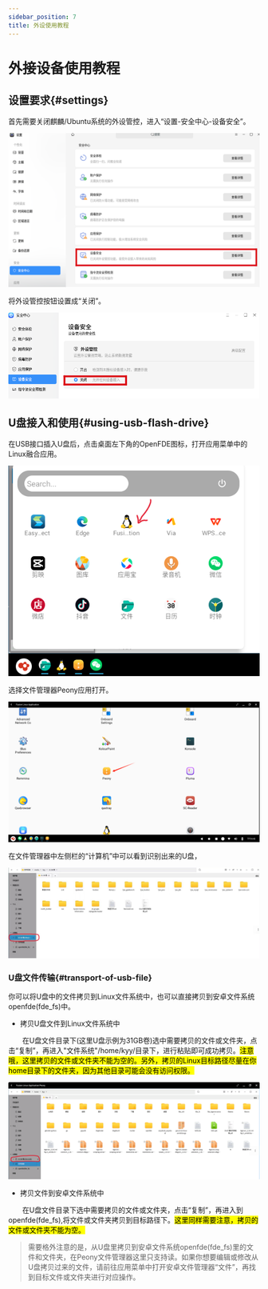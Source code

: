 ```yaml
---
sidebar_position: 7
title: 外设使用教程
---
```


# 外接设备使用教程

## 设置要求{#settings}

首先需要关闭麒麟/Ubuntu系统的外设管控，进入“设置-安全中心-设备安全”。

![device-control](./img/device-control.png)

将外设管控按钮设置成“关闭”。

![close-device-control](./img/close-device-control.png)

## U盘接入和使用{#using-usb-flash-drive}

在USB接口插入U盘后，点击桌面左下角的OpenFDE图标，打开应用菜单中的Linux融合应用。

![linux-fuse-app](./img/net-start.png)

选择文件管理器Peony应用打开。

![peony](./img/pony.png)

在文件管理器中左侧栏的“计算机”中可以看到识别出来的U盘，

![upan](./img/upan.jpg)

### U盘文件传输{#transport-of-usb-file}

你可以将U盘中的文件拷贝到Linux文件系统中，也可以直接拷贝到安卓文件系统openfde(fde_fs)中。

- 拷贝U盘文件到Linux文件系统中

&emsp;&emsp;在U盘文件目录下(这里U盘示例为31GB卷)选中需要拷贝的文件或文件夹，点击“复制”，再进入"文件系统"/home/kyy/目录下，进行粘贴即可成功拷贝。<mark>注意哦，这里拷贝的文件或文件夹不能为空的。另外，拷贝的Linux目标路径尽量在你home目录下的文件夹，因为其他目录可能会没有访问权限。</mark>

![copy-u](./img/copy-u.png)

- 拷贝文件到安卓文件系统中

&emsp;&emsp;在U盘文件目录下选中需要拷贝的文件或文件夹，点击“复制”，再进入到openfde(fde_fs),将文件或文件夹拷贝到目标路径下。<mark>这里同样需要注意，拷贝的文件或文件夹不能为空。</mark>

> 需要格外注意的是，从U盘里拷贝到安卓文件系统openfde(fde_fs)里的文件和文件夹，在Peony文件管理器这里只支持读。如果你想要编辑或修改从U盘拷贝过来的文件，请前往应用菜单中打开安卓文件管理器“文件”，再找到目标文件或文件夹进行对应操作。